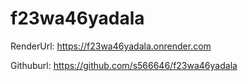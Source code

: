 # f23wa46yadala

RenderUrl: <https://f23wa46yadala.onrender.com>

Githuburl: <https://github.com/s566646/f23wa46yadala>
